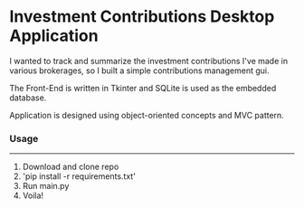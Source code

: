 # Investment Contributions Desktop Application

I wanted to track and summarize the investment contributions I've made in various brokerages, so I built a simple contributions management gui.

The Front-End is written in Tkinter and SQLite is used as the embedded database.

Application is designed using object-oriented concepts and MVC pattern.

### Usage
------------
1. Download and clone repo
2. 'pip install -r requirements.txt'
3. Run main.py
4. Voila!